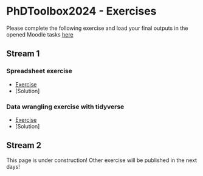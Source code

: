 # PhDToolbox2024 - Exercises
Please complete the following exercise and load your final outputs in the opened Moodle tasks [here](https://elearning.unito.it/dottorato/mod/assign/view.php?id=3855)

## Stream 1

### Spreadsheet exercise
- [Exercise](https://github.com/mchialva/PhDToolbox2024/tree/main/docs/Exercises/spreadsheets/)
- [Solution]

### Data wrangling exercise with tidyverse
- [Exercise](https://github.com/mchialva/PhDToolbox2024/tree/main/docs/Exercises/Tree-of-life)
- [Solution]

## Stream 2

This page is under construction! Other exercise will be published in the next days!
